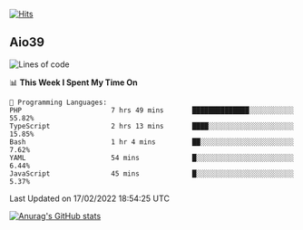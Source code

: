 [![Hits](https://hits.seeyoufarm.com/api/count/incr/badge.svg?url=https%3A%2F%2Fgithub.com%2Faio39&count_bg=%2339C5BB&title_bg=%23555555&icon=&icon_color=%23E7E7E7&title=hits&edge_flat=false)](https://hits.seeyoufarm.com)

## Aio39

<!--START_SECTION:waka-->
![Lines of code](https://img.shields.io/badge/From%20Hello%20World%20I%27ve%20Written-1%20Million%20lines%20of%20code-blue)

📊 **This Week I Spent My Time On** 

```text
💬 Programming Languages: 
PHP                      7 hrs 49 mins       ██████████████░░░░░░░░░░░   55.82% 
TypeScript               2 hrs 13 mins       ████░░░░░░░░░░░░░░░░░░░░░   15.85% 
Bash                     1 hr 4 mins         ██░░░░░░░░░░░░░░░░░░░░░░░   7.62% 
YAML                     54 mins             █░░░░░░░░░░░░░░░░░░░░░░░░   6.44% 
JavaScript               45 mins             █░░░░░░░░░░░░░░░░░░░░░░░░   5.37%

```


 Last Updated on 17/02/2022 18:54:25 UTC
<!--END_SECTION:waka-->
[![Anurag's GitHub stats](https://github-readme-stats.vercel.app/api?username=aio39)](https://github.com/anuraghazra/github-readme-stats)

<!--
**aio39/aio39** is a ✨ _special_ ✨ repository because its `README.md` (this file) appears on your GitHub profile.

Here are some ideas to get you started:

- 🔭 I’m currently working on ...
- 🌱 I’m currently learning ...
- 👯 I’m looking to collaborate on ...
- 🤔 I’m looking for help with ...
- 💬 Ask me about ...
- 📫 How to reach me: ...
- 😄 Pronouns: ...
- ⚡ Fun fact: ...
-->
